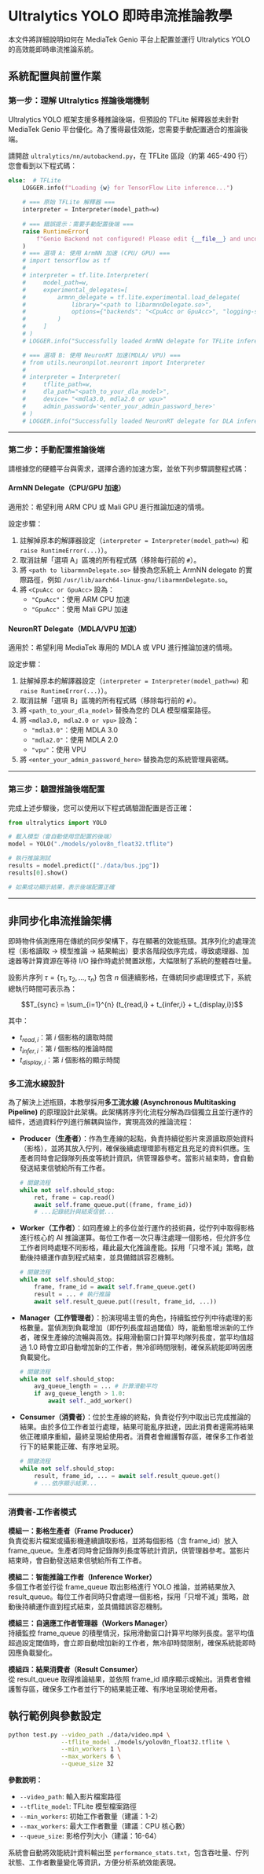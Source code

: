 
# Ultralytics YOLO 即時串流推論教學

本文件將詳細說明如何在 MediaTek Genio 平台上配置並運行 Ultralytics YOLO 的高效能即時串流推論系統。


## 系統配置與前置作業

### 第一步：理解 Ultralytics 推論後端機制

Ultralytics YOLO 框架支援多種推論後端，但預設的 TFLite 解釋器並未針對 MediaTek Genio 平台優化。為了獲得最佳效能，您需要手動配置適合的推論後端。

請開啟 `ultralytics/nn/autobackend.py`，在 TFLite 區段（約第 465-490 行）您會看到以下程式碼：

```python
else:  # TFLite
    LOGGER.info(f"Loading {w} for TensorFlow Lite inference...")
    
    # === 原始 TFLite 解釋器 ===
    interpreter = Interpreter(model_path=w)
    
    # === 錯誤提示：需要手動配置後端 ===
    raise RuntimeError(
        f"Genio Backend not configured! Please edit {__file__} and uncomment one of the backend options above. Please see the tutorial at docs/ultralytics_streaming_tutorial.md for detailed instructions."
    )
    # === 選項 A: 使用 ArmNN 加速 (CPU/ GPU) ===
    # import tensorflow as tf
    #
    # interpreter = tf.lite.Interpreter(
    #     model_path=w,
    #     experimental_delegates=[
    #         armnn_delegate = tf.lite.experimental.load_delegate(
    #             library="<path to libarmnnDelegate.so>",
    #             options={"backends": "<CpuAcc or GpuAcc>", "logging-severity": "fatal"}
    #         )
    #     ]
    # )
    # LOGGER.info("Successfully loaded ArmNN delegate for TFLite inference")

    # === 選項 B: 使用 NeuronRT 加速(MDLA/ VPU) ===
    # from utils.neuronpilot.neuronrt import Interpreter
    # 
    # interpreter = Interpreter(
    #     tflite_path=w, 
    #     dla_path="<path_to_your_dla_model>",       
    #     device= "<mdla3.0, mdla2.0 or vpu>"
    #     admin_password='<enter_your_admin_password_here>'
    # )
    # LOGGER.info("Successfully loaded NeuronRT delegate for DLA inference")
```

---

### 第二步：手動配置推論後端

請根據您的硬體平台與需求，選擇合適的加速方案，並依下列步驟調整程式碼：

#### ArmNN Delegate（CPU/GPU 加速）

適用於：希望利用 ARM CPU 或 Mali GPU 進行推論加速的情境。

設定步驟：
1. 註解掉原本的解譯器設定（`interpreter = Interpreter(model_path=w)` 和 `raise RuntimeError(...)`）。
2. 取消註解「選項 A」區塊的所有程式碼（移除每行前的 `#`）。
3. 將 `<path to libarmnnDelegate.so>` 替換為您系統上 ArmNN delegate 的實際路徑，例如 `/usr/lib/aarch64-linux-gnu/libarmnnDelegate.so`。
4. 將 `<CpuAcc or GpuAcc>` 設為：
   - `"CpuAcc"`：使用 ARM CPU 加速
   - `"GpuAcc"`：使用 Mali GPU 加速

#### NeuronRT Delegate（MDLA/VPU 加速）

適用於：希望利用 MediaTek 專用的 MDLA 或 VPU 進行推論加速的情境。

設定步驟：
1. 註解掉原本的解譯器設定（`interpreter = Interpreter(model_path=w)` 和 `raise RuntimeError(...)`）。
2. 取消註解「選項 B」區塊的所有程式碼（移除每行前的 `#`）。
3. 將 `<path_to_your_dla_model>` 替換為您的 DLA 模型檔案路徑。
4. 將 `<mdla3.0, mdla2.0 or vpu>` 設為：
   - `"mdla3.0"`：使用 MDLA 3.0
   - `"mdla2.0"`：使用 MDLA 2.0
   - `"vpu"`：使用 VPU
5. 將 `<enter_your_admin_password_here>` 替換為您的系統管理員密碼。

---

### 第三步：驗證推論後端配置

完成上述步驟後，您可以使用以下程式碼驗證配置是否正確：

```python
from ultralytics import YOLO

# 載入模型（會自動使用您配置的後端）
model = YOLO("./models/yolov8n_float32.tflite")

# 執行推論測試
results = model.predict(["./data/bus.jpg"])
results[0].show()

# 如果成功顯示結果，表示後端配置正確
```

---

## 非同步化串流推論架構

即時物件偵測應用在傳統的同步架構下，存在顯著的效能瓶頸。其序列化的處理流程（影格讀取 → 模型推論 → 結果輸出）要求各階段依序完成，導致處理器、加速器等計算資源在等待 I/O 操作時處於閒置狀態，大幅限制了系統的整體吞吐量。

設影片序列 $\tau = \{\tau_1, \tau_2, ..., \tau_n\}$ 包含 $n$ 個連續影格，在傳統同步處理模式下，系統總執行時間可表示為：

$$T_{sync} = \sum_{i=1}^{n} (t_{read,i} + t_{infer,i} + t_{display,i})$$

其中：
- $t_{read,i}$：第 $i$ 個影格的讀取時間
- $t_{infer,i}$：第 $i$ 個影格的推論時間  
- $t_{display,i}$：第 $i$ 個影格的顯示時間


### 多工流水線設計

為了解決上述瓶頸，本教學採用**多工流水線 (Asynchronous Multitasking Pipeline)** 的原理設計此架構。此架構將序列化流程分解為四個獨立且並行運作的組件，透過資料佇列進行解耦與協作，實現高效的推論流程：

* **Producer（生產者）**：作為生產線的起點，負責持續從影片來源讀取原始資料（影格），並將其放入佇列，確保後續處理環節有穩定且充足的資料供應。生產者同時會記錄隊列長度等統計資訊，供管理器參考。當影片結束時，會自動發送結束信號給所有工作者。

    ```python
    # 關鍵流程
    while not self.should_stop:
        ret, frame = cap.read()
        await self.frame_queue.put((frame, frame_id))
        # ...記錄統計與結束信號...
    ```

* **Worker（工作者）**：如同產線上的多位並行運作的技術員，從佇列中取得影格進行核心的 AI 推論運算。每位工作者一次只專注處理一個影格，但允許多位工作者同時處理不同影格，藉此最大化推論產能。採用「只增不減」策略，啟動後持續運作直到程式結束，並具備錯誤容忍機制。

    ```python
    # 關鍵流程
    while not self.should_stop:
        frame, frame_id = await self.frame_queue.get()
        result = ... # 執行推論
        await self.result_queue.put((result, frame_id, ...))
    ```

* **Manager（工作管理者）**：扮演現場主管的角色，持續監控佇列中待處理的影格數量。當偵測到負載增加（即佇列長度超過閾值）時，能動態增派新的工作者，確保生產線的流暢與高效。採用滑動窗口計算平均隊列長度，當平均值超過 1.0 時會立即自動增加新的工作者，無冷卻時間限制，確保系統能即時因應負載變化。

    ```python
    # 關鍵流程
    while not self.should_stop:
        avg_queue_length = ... # 計算滑動平均
        if avg_queue_length > 1.0:
            await self._add_worker()
    ```

* **Consumer（消費者）**：位於生產線的終點，負責從佇列中取出已完成推論的結果。由於多位工作者並行處理，結果可能亂序抵達，因此消費者還需將結果依正確順序重組，最終呈現給使用者。消費者會維護暫存區，確保多工作者並行下的結果能正確、有序地呈現。

    ```python
    # 關鍵流程
    while not self.should_stop:
        result, frame_id, ... = await self.result_queue.get()
        # ...依序顯示結果...
    ```

---

### 消費者-工作者模式

**模組一：影格生產者（Frame Producer）**  
負責從影片檔案或攝影機連續讀取影格，並將每個影格（含 frame_id）放入 frame_queue。生產者同時會記錄隊列長度等統計資訊，供管理器參考。當影片結束時，會自動發送結束信號給所有工作者。

**模組二：智能推論工作者（Inference Worker）**  
多個工作者並行從 frame_queue 取出影格進行 YOLO 推論，並將結果放入 result_queue。每位工作者同時只會處理一個影格，採用「只增不減」策略，啟動後持續運作直到程式結束，並具備錯誤容忍機制。


**模組三：自適應工作者管理器（Workers Manager）**  
持續監控 frame_queue 的積壓情況，採用滑動窗口計算平均隊列長度。當平均值超過設定閾值時，會立即自動增加新的工作者，無冷卻時間限制，確保系統能即時因應負載變化。



**模組四：結果消費者（Result Consumer）**  
從 result_queue 取得推論結果，並依照 frame_id 順序顯示或輸出。消費者會維護暫存區，確保多工作者並行下的結果能正確、有序地呈現給使用者。



## 執行範例與參數設定

```bash
python test.py --video_path ./data/video.mp4 \
               --tflite_model ./models/yolov8n_float32.tflite \
               --min_workers 1 \
               --max_workers 6 \
               --queue_size 32
```

**參數說明：**
- `--video_path`: 輸入影片檔案路徑
- `--tflite_model`: TFLite 模型檔案路徑  
- `--min_workers`: 初始工作者數量（建議：1-2）
- `--max_workers`: 最大工作者數量（建議：CPU 核心數）
- `--queue_size`: 影格佇列大小（建議：16-64）

系統會自動將效能統計資料輸出至 `performance_stats.txt`，包含吞吐量、佇列狀態、工作者數量變化等資訊，方便分析系統效能表現。
